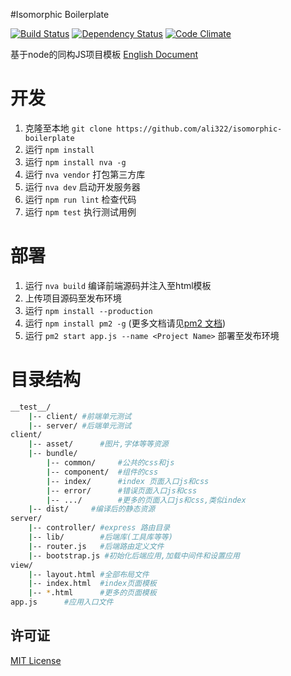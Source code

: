 #Isomorphic Boilerplate

[![Build Status](https://travis-ci.org/ali322/isomorphic-boilerplate.svg)](https://travis-ci.org/ali322/isomorphic-boilerplate)
[![Dependency Status](https://gemnasium.com/ali322/isomorphic-boilerplate.svg)](https://gemnasium.com/ali322/isomorphic-boilerplate)
[![Code Climate](https://codeclimate.com/github/ali322/isomorphic-boilerplate/badges/gpa.svg)](https://codeclimate.com/github/ali322/isomorphic-boilerplate)

基于node的同构JS项目模板 [English Document](./README.md)

开发
===
1. 克隆至本地 `git clone https://github.com/ali322/isomorphic-boilerplate`
2. 运行 `npm install`
3. 运行 `npm install nva -g`
4. 运行 `nva vendor` 打包第三方库
5. 运行 `nva dev` 启动开发服务器
6. 运行 `npm run lint` 检查代码
7. 运行 `npm test` 执行测试用例

部署
===
1. 运行 `nva build` 编译前端源码并注入至html模板
2. 上传项目源码至发布环境
1. 运行 `npm install --production`
2. 运行 `npm install pm2 -g` (更多文档请见[pm2 文档](https://github.com/Unitech/PM2))
3. 运行 `pm2 start app.js --name <Project Name>` 部署至发布环境

目录结构
===

```sh
__test__/
    |-- client/ #前端单元测试
    |-- server/ #后端单元测试
client/
    |-- asset/      #图片,字体等等资源
    |-- bundle/
        |-- common/     #公共的css和js
        |-- component/  #组件的css
        |-- index/      #index 页面入口js和css
        |-- error/      #错误页面入口js和css
        |-- .../        #更多的页面入口js和css,类似index
    |-- dist/     #编译后的静态资源
server/
    |-- controller/ #express 路由目录
    |-- lib/        #后端库(工具库等等)
    |-- router.js   #后端路由定义文件
    |-- bootstrap.js #初始化后端应用,加载中间件和设置应用
view/
    |-- layout.html #全部布局文件
    |-- index.html  #index页面模板
    |-- *.html      #更多的页面模板
app.js      #应用入口文件
```

## 许可证

[MIT License](http://en.wikipedia.org/wiki/MIT_License)
